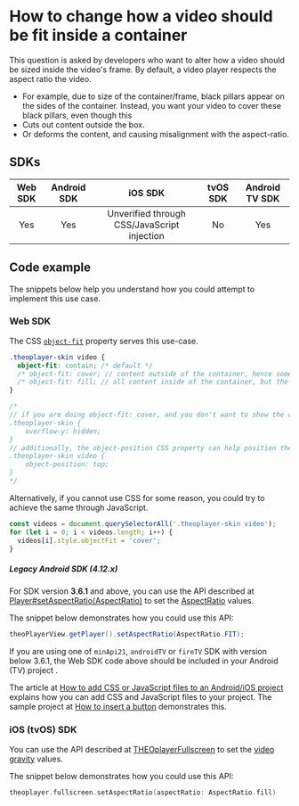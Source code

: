 # How to change how a video should be fit inside a container

This question is asked by developers who want to alter how a video should be sized inside the video's frame.
By default, a video player respects the aspect ratio the video.

- For example, due to size of the container/frame, black pillars appear on the sides of the container.
  Instead, you want your video to cover these black pillars, even though this
- Cuts out content outside the box.
- Or deforms the content, and causing misalignment with the aspect-ratio.

## SDKs

| Web SDK | Android SDK |                   iOS SDK                   | tvOS SDK | Android TV SDK |
| :-----: | :---------: | :-----------------------------------------: | :------: | :------------: |
|   Yes   |     Yes     | Unverified through CSS/JavaScript injection |    No    |      Yes       |

## Code example

The snippets below help you understand how you could attempt to implement this use case.

### Web SDK

The CSS [`object-fit`](https://developer.mozilla.org/en-US/docs/Web/CSS/object-fit) property serves this use-case.

```css
.theoplayer-skin video {
  object-fit: contain; /* default */
  /* object-fit: cover; // content outside of the container, hence some content might be missing from the container */
  /* object-fit: fill; // all content inside of the container, but the content might be deformed to be fitted inside of it */
}

/*
// if you are doing object-fit: cover, and you don't want to show the content outside of the container, then do:
.theoplayer-skin {
    overflow-y: hidden;
}
// additionally, the object-position CSS property can help position the content, e.g.
.theoplayer-skin video {
    object-position: top;
}
*/
```

Alternatively, if you cannot use CSS for some reason, you could try to achieve the same through JavaScript.

```javascript
const videos = document.querySelectorAll('.theoplayer-skin video');
for (let i = 0; i < videos.length; i++) {
  videos[i].style.objectFit = 'cover';
}
```

##### Legacy Android SDK (4.12.x)

For SDK version **3.6.1** and above, you can use the API described at [Player#setAspectRatio(AspectRatio)](<pathname:///theoplayer/v9/api-reference/android/com/theoplayer/android/api/player/Player.html#setAspectRatio(AspectRatio)>) to set the [AspectRatio](pathname:///theoplayer/v9/api-reference/android/com/theoplayer/android/api/player/AspectRatio.html) values.

The snippet below demonstrates how you could use this API:

```java
theoPlayerView.getPlayer().setAspectRatio(AspectRatio.FIT);
```

If you are using one of `minApi21`, `androidTV` or `fireTV` SDK with version below 3.6.1, the Web SDK code above should be included in your Android (TV) project .

The article at [How to add CSS or JavaScript files to an Android/iOS project](../../../version-v4/faq/01-how-to-add-css-or-javascript-files-to-android-ios.md) explains how you can add CSS and JavaScript files to your project.
The sample project at [How to insert a button](../../how-to-guides/11-ui/07-how-to-insert-a-button.md) demonstrates this.

### iOS (tvOS) SDK

You can use the API described at [THEOplayerFullscreen](<pathname:///theoplayer/v9/api-reference/ios/Protocols/Fullscreen_Objc.html#/c:@M@THEOplayerSDK@objc(pl)THEOplayerFullscreen(im)setAspectRatioWithAspectRatio:>) to set the [video gravity](https://developer.apple.com/documentation/avfoundation/avplayerlayer/1388915-videogravity) values.

The snippet below demonstrates how you could use this API:

```swift
theoplayer.fullscreen.setAspectRatio(aspectRatio: AspectRatio.fill)
```
